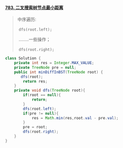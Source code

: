 #### [783. 二叉搜索树节点最小距离](https://leetcode-cn.com/problems/minimum-distance-between-bst-nodes/)

> 中序遍历:
>
> ​	`dfs(root.left);`
>
> ​	........一些操作；
>
> ​	`dfs(root.right);`

```java
class Solution {
    private int res = Integer.MAX_VALUE;
    private TreeNode pre = null;
    public int minDiffInBST(TreeNode root) {
       dfs(root);
        return res;
    }
    private void dfs(TreeNode root){
        if(root == null){
            return;
        }
        dfs(root.left);
        if(pre != null){
            res = Math.min(res,root.val - pre.val);
        }
        pre = root;
        dfs(root.right);
    }
}
```

